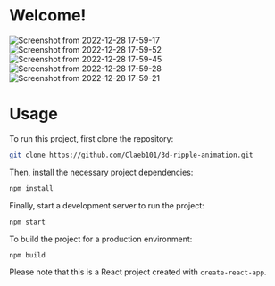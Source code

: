 # Welcome!

![Screenshot from 2022-12-28 17-59-17](https://user-images.githubusercontent.com/110123287/209813060-ab266ed0-0f77-43ab-a033-e000575cf52b.png)
![Screenshot from 2022-12-28 17-59-52](https://user-images.githubusercontent.com/110123287/209813084-8f58d504-d238-48a0-b06d-0b97d861c0e2.png)
![Screenshot from 2022-12-28 17-59-45](https://user-images.githubusercontent.com/110123287/209813089-5ec136a5-cab6-4065-bda0-65acb0504c25.png)
![Screenshot from 2022-12-28 17-59-28](https://user-images.githubusercontent.com/110123287/209813090-477e4924-48dc-48a3-a96c-a6f762a92281.png)
![Screenshot from 2022-12-28 17-59-21](https://user-images.githubusercontent.com/110123287/209813092-a8e52969-0fe4-44c4-bbcd-82a63a7d2f49.png)


# Usage
To run this project, first clone the repository:

```bash
git clone https://github.com/Claeb101/3d-ripple-animation.git
```

Then, install the necessary project dependencies:
```bash
npm install
```

Finally, start a development server to run the project:
```bash
npm start
```

To build the project for a production environment:
```bash
npm build
```

Please note that this is a React project created with `create-react-app`.
